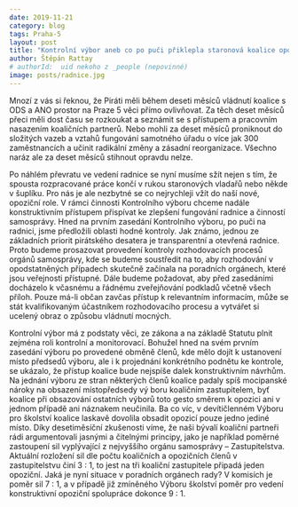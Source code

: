 ```yaml
---
date: 2019-11-21
category: blog
tags: Praha-5
layout: post
title: "Kontrolní výbor aneb co po puči přiklepla staronová koalice opozici"
author: Štěpán Rattay
# authorId:  uid nekoho z _people (nepovinné)
image: posts/radnice.jpg
---
```


Mnozí z vás si řeknou, že Piráti měli během deseti měsíců vládnutí koalice s ODS a ANO prostor na Praze 5 věci přímo ovlivňovat. Za těch deset měsíců přeci měli dost času se rozkoukat a seznámit se s přístupem a pracovním nasazením koaličních partnerů. Nebo mohli za deset měsíců proniknout do složitých vazeb a vztahů fungování samotného úřadu o více jak 300 zaměstnancích a učinit radikální změny a zásadní reorganizace. Všechno naráz ale za deset měsíců stihnout opravdu nelze.

Po náhlém převratu ve vedení radnice se nyní musíme sžít nejen s tím, že spousta rozpracované práce končí v rukou staronových vladařů nebo někde v šuplíku. Pro nás je ale nezbytné se co nejrychleji vžít do naší nové, opoziční role. V rámci činnosti Kontrolního výboru chceme nadále konstruktivním přístupem přispívat ke zlepšení fungování radnice a činností samosprávy. Hned na prvním zasedání Kontrolního výboru, po puči na radnici, jsme předložili oblasti hodné kontroly. Jak známo, jednou ze základních priorit pirátského desatera je transparentní a otevřená radnice. Proto budeme prosazovat provedení kontroly rozhodovacích procesů orgánů samosprávy, kde se budeme soustředit na to, aby rozhodování v opodstatněných případech skutečně začínala na poradních orgánech, které jsou veřejnosti přístupné. Dále budeme požadovat, aby před zasedáními docházelo k včasnému a řádnému zveřejňování podkladů včetně všech příloh. Pouze má-li občan zavčas přístup k relevantním informacím, může se stát kvalifikovaným účastníkem rozhodovacího procesu a vytvářet si ucelený obraz o způsobu vládnutí mocných. 

Kontrolní výbor má z podstaty věci, ze zákona a na základě Statutu plnit zejména roli kontrolní a monitorovací. Bohužel hned na svém prvním zasedání výboru po provedené obměně členů, kde mělo dojít k ustanovení místo předsedů výboru, ale i k projednání konkrétního podnětu ke kontrole, se ukázalo, že přístup koalice bude nejspíše dalek konstruktivním návrhům. Na jednání výboru ze stran některých členů koalice padaly spíš mocipanské nároky na obsazení místopředsedy vý boru koaličním zastupitelem, byť koalice při obsazování ostatních výborů toto gesto směrem k opozici ani v jednom případě ani náznakem neučinila. Ba co víc, v devítičlenném Výboru pro školství koalice laskavě dovolila obsadit opozicí pouze jedno jediné místo. Díky desetiměsíční zkušenosti víme, že naši bývalí koaliční partneři rádi argumentovali jasnými a čitelnými principy, jako je například poměrné zastoupení sil vyplývající z nejvyššího orgánu samosprávy – Zastupitelstva. Aktuální rozložení sil dle počtu koaličních a opozičních členů v zastupitelstvu činí 3 : 1, to jest na tři koaliční zastupitele připadá jeden opoziční. Jaká je nyní situace v poradních orgánech rady? V komisích je poměr sil 7 : 1, a v případě již zmíněného Výboru školství poměr pro vedení konstruktivní opoziční spolupráce dokonce 9 : 1.
